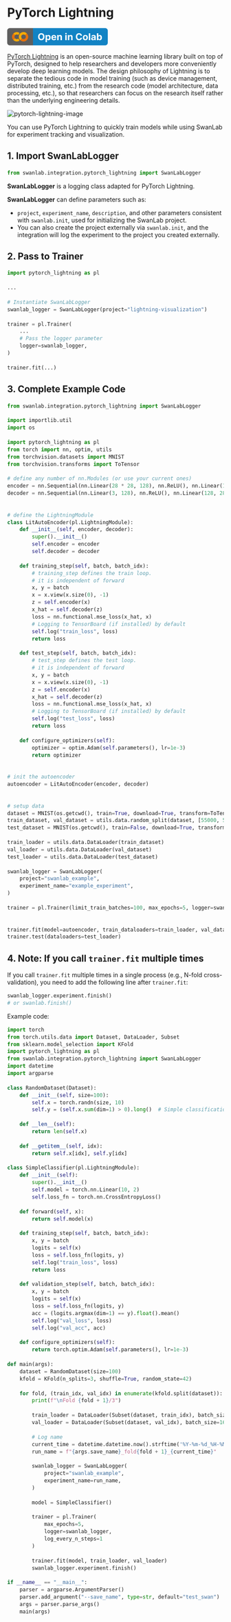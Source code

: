 # PyTorch Lightning

[![](/assets/colab.svg)](https://colab.research.google.com/drive/1g1s86qobSvIuaFVxzDgzyZ-B4VzdTCym?usp=sharing)

[PyTorch Lightning](https://github.com/Lightning-AI/pytorch-lightning) is an open-source machine learning library built on top of PyTorch, designed to help researchers and developers more conveniently develop deep learning models. The design philosophy of Lightning is to separate the tedious code in model training (such as device management, distributed training, etc.) from the research code (model architecture, data processing, etc.), so that researchers can focus on the research itself rather than the underlying engineering details.

![pytorch-lightning-image](/assets/ig-pytorch-lightning.png)

You can use PyTorch Lightning to quickly train models while using SwanLab for experiment tracking and visualization.

## 1. Import SwanLabLogger

```python
from swanlab.integration.pytorch_lightning import SwanLabLogger
```

**SwanLabLogger** is a logging class adapted for PyTorch Lightning.

**SwanLabLogger** can define parameters such as:

- `project`, `experiment_name`, `description`, and other parameters consistent with `swanlab.init`, used for initializing the SwanLab project.
- You can also create the project externally via `swanlab.init`, and the integration will log the experiment to the project you created externally.

## 2. Pass to Trainer

```python (6,11)
import pytorch_lightning as pl

...

# Instantiate SwanLabLogger
swanlab_logger = SwanLabLogger(project="lightning-visualization")

trainer = pl.Trainer(
    ...
    # Pass the logger parameter
    logger=swanlab_logger,
)

trainer.fit(...)
```

## 3. Complete Example Code

```python (1,65,70)
from swanlab.integration.pytorch_lightning import SwanLabLogger

import importlib.util
import os

import pytorch_lightning as pl
from torch import nn, optim, utils
from torchvision.datasets import MNIST
from torchvision.transforms import ToTensor

# define any number of nn.Modules (or use your current ones)
encoder = nn.Sequential(nn.Linear(28 * 28, 128), nn.ReLU(), nn.Linear(128, 3))
decoder = nn.Sequential(nn.Linear(3, 128), nn.ReLU(), nn.Linear(128, 28 * 28))


# define the LightningModule
class LitAutoEncoder(pl.LightningModule):
    def __init__(self, encoder, decoder):
        super().__init__()
        self.encoder = encoder
        self.decoder = decoder

    def training_step(self, batch, batch_idx):
        # training_step defines the train loop.
        # it is independent of forward
        x, y = batch
        x = x.view(x.size(0), -1)
        z = self.encoder(x)
        x_hat = self.decoder(z)
        loss = nn.functional.mse_loss(x_hat, x)
        # Logging to TensorBoard (if installed) by default
        self.log("train_loss", loss)
        return loss

    def test_step(self, batch, batch_idx):
        # test_step defines the test loop.
        # it is independent of forward
        x, y = batch
        x = x.view(x.size(0), -1)
        z = self.encoder(x)
        x_hat = self.decoder(z)
        loss = nn.functional.mse_loss(x_hat, x)
        # Logging to TensorBoard (if installed) by default
        self.log("test_loss", loss)
        return loss

    def configure_optimizers(self):
        optimizer = optim.Adam(self.parameters(), lr=1e-3)
        return optimizer


# init the autoencoder
autoencoder = LitAutoEncoder(encoder, decoder)


# setup data
dataset = MNIST(os.getcwd(), train=True, download=True, transform=ToTensor())
train_dataset, val_dataset = utils.data.random_split(dataset, [55000, 5000])
test_dataset = MNIST(os.getcwd(), train=False, download=True, transform=ToTensor())

train_loader = utils.data.DataLoader(train_dataset)
val_loader = utils.data.DataLoader(val_dataset)
test_loader = utils.data.DataLoader(test_dataset)

swanlab_logger = SwanLabLogger(
    project="swanlab_example",
    experiment_name="example_experiment",
)

trainer = pl.Trainer(limit_train_batches=100, max_epochs=5, logger=swanlab_logger)


trainer.fit(model=autoencoder, train_dataloaders=train_loader, val_dataloaders=val_loader)
trainer.test(dataloaders=test_loader)

```

## 4. Note: If you call `trainer.fit` multiple times

If you call `trainer.fit` multiple times in a single process (e.g., N-fold cross-validation), you need to add the following line after `trainer.fit`:

```python
swanlab_logger.experiment.finish()
# or swanlab.finish()
```

Example code:

```python
import torch
from torch.utils.data import Dataset, DataLoader, Subset
from sklearn.model_selection import KFold
import pytorch_lightning as pl
from swanlab.integration.pytorch_lightning import SwanLabLogger
import datetime
import argparse

class RandomDataset(Dataset):
    def __init__(self, size=100):
        self.x = torch.randn(size, 10)
        self.y = (self.x.sum(dim=1) > 0).long()  # Simple classification task

    def __len__(self):
        return len(self.x)

    def __getitem__(self, idx):
        return self.x[idx], self.y[idx]

class SimpleClassifier(pl.LightningModule):
    def __init__(self):
        super().__init__()
        self.model = torch.nn.Linear(10, 2)
        self.loss_fn = torch.nn.CrossEntropyLoss()

    def forward(self, x):
        return self.model(x)

    def training_step(self, batch, batch_idx):
        x, y = batch
        logits = self(x)
        loss = self.loss_fn(logits, y)
        self.log("train_loss", loss)
        return loss

    def validation_step(self, batch, batch_idx):
        x, y = batch
        logits = self(x)
        loss = self.loss_fn(logits, y)
        acc = (logits.argmax(dim=1) == y).float().mean()
        self.log("val_loss", loss)
        self.log("val_acc", acc)

    def configure_optimizers(self):
        return torch.optim.Adam(self.parameters(), lr=1e-3)

def main(args):
    dataset = RandomDataset(size=100)
    kfold = KFold(n_splits=3, shuffle=True, random_state=42)

    for fold, (train_idx, val_idx) in enumerate(kfold.split(dataset)):
        print(f"\nFold {fold + 1}/3")

        train_loader = DataLoader(Subset(dataset, train_idx), batch_size=16, shuffle=True)
        val_loader = DataLoader(Subset(dataset, val_idx), batch_size=16)

        # Log name
        current_time = datetime.datetime.now().strftime('%Y-%m-%d_%H-%M-%S')
        run_name = f"{args.save_name}_fold{fold + 1}_{current_time}"

        swanlab_logger = SwanLabLogger(
            project="swanlab_example",
            experiment_name=run_name,
        )

        model = SimpleClassifier()

        trainer = pl.Trainer(
            max_epochs=5,
            logger=swanlab_logger,
            log_every_n_steps=1
        )

        trainer.fit(model, train_loader, val_loader)
        swanlab_logger.experiment.finish()

if __name__ == "__main__":
    parser = argparse.ArgumentParser()
    parser.add_argument("--save_name", type=str, default="test_swan")
    args = parser.parse_args()
    main(args)
```